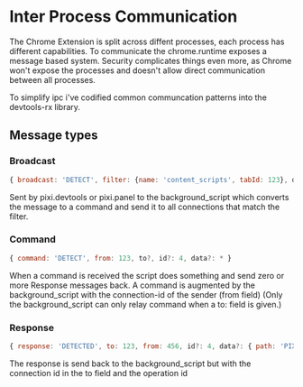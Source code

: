 # Inter Process Communication

The Chrome Extension is split across diffent processes, each process has different capabilities.
To communicate the chrome.runtime exposes a message based system.
Security complicates things even more, as Chrome won't expose the processes and doesn't allow direct communication between all processes.

To simplify ipc i've codified common communcation patterns into the devtools-rx library.

## Message types

### Broadcast

```js
{ broadcast: 'DETECT', filter: {name: 'content_scripts', tabId: 123}, data?: * }
```

Sent by pixi.devtools or pixi.panel to the background_script which converts the message to a command and send it to all connections that match the filter.

### Command

```js
{ command: 'DETECT', from: 123, to?, id?: 4, data?: * }
```

When a command is received the script does something and send zero or more Response messages back.
A command is augmented by the background_script with the connection-id of the sender (from field)
(Only the background_script can only relay command when a to: field is given.)

### Response

```js
{ response: 'DETECTED', to: 123, from: 456, id?: 4, data?: { path: 'PIXI', version: 'v4.4' }}
```

The response is send back to the background_script but with the connection id in the to field and the operation id
